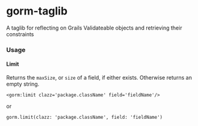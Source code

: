 # gorm-taglib
A taglib for reflecting on Grails Validateable objects and retrieving their constraints


### Usage
#### Limit 
Returns the `maxSize`, or `size` of a field, if either exists.  Otherwise returns an empty string.

`<gorm:limit clazz='package.className' field='fieldName'/>`

or

`gorm.limit(clazz: 'package.className', field: 'fieldName')`
